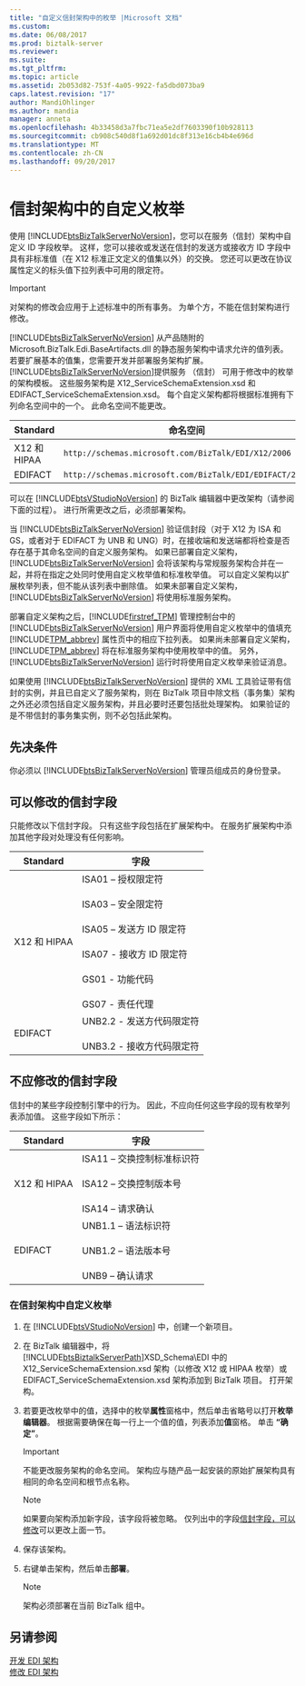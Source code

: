 ```yaml
---
title: "自定义信封架构中的枚举 |Microsoft 文档"
ms.custom: 
ms.date: 06/08/2017
ms.prod: biztalk-server
ms.reviewer: 
ms.suite: 
ms.tgt_pltfrm: 
ms.topic: article
ms.assetid: 2b053d82-753f-4a05-9922-fa5dbd073ba9
caps.latest.revision: "17"
author: MandiOhlinger
ms.author: mandia
manager: anneta
ms.openlocfilehash: 4b33458d3a7fbc71ea5e2df7603390f10b928113
ms.sourcegitcommit: cb908c540d8f1a692d01dc8f313e16cb4b4e696d
ms.translationtype: MT
ms.contentlocale: zh-CN
ms.lasthandoff: 09/20/2017
---
```

# <a name="customizing-enumerations-in-the-envelope-schema"></a>信封架构中的自定义枚举
使用 [!INCLUDE[btsBizTalkServerNoVersion](../includes/btsbiztalkservernoversion-md.md)]，您可以在服务（信封）架构中自定义 ID 字段枚举。 这样，您可以接收或发送在信封的发送方或接收方 ID 字段中具有非标准值（在 X12 标准正文定义的值集以外）的交换。 您还可以更改在协议属性定义的标头值下拉列表中可用的限定符。  
  
> [!IMPORTANT]
>  对架构的修改会应用于上述标准中的所有事务。 为单个方，不能在信封架构进行修改。  
  
 [!INCLUDE[btsBizTalkServerNoVersion](../includes/btsbiztalkservernoversion-md.md)] 从产品随附的 Microsoft.BizTalk.Edi.BaseArtifacts.dll 的静态服务架构中请求允许的值列表。 若要扩展基本的值集，您需要开发并部署服务架构扩展。 [!INCLUDE[btsBizTalkServerNoVersion](../includes/btsbiztalkservernoversion-md.md)]提供服务 （信封） 可用于修改中的枚举的架构模板。 这些服务架构是 X12_ServiceSchemaExtension.xsd 和 EDIFACT_ServiceSchemaExtension.xsd。 每个自定义架构都将根据标准拥有下列命名空间中的一个。 此命名空间不能更改。  
  
|Standard|命名空间|  
|--------------|---------------|  
|X12 和 HIPAA|`http://schemas.microsoft.com/BizTalk/EDI/X12/2006`|  
|EDIFACT|`http://schemas.microsoft.com/BizTalk/EDI/EDIFACT/2006`|  
  
 可以在 [!INCLUDE[btsVStudioNoVersion](../includes/btsvstudionoversion-md.md)] 的 BizTalk 编辑器中更改架构（请参阅下面的过程）。 进行所需更改之后，必须部署架构。  
  
 当 [!INCLUDE[btsBizTalkServerNoVersion](../includes/btsbiztalkservernoversion-md.md)] 验证信封段（对于 X12 为 ISA 和 GS，或者对于 EDIFACT 为 UNB 和 UNG）时，在接收端和发送端都将检查是否存在基于其命名空间的自定义服务架构。 如果已部署自定义架构，[!INCLUDE[btsBizTalkServerNoVersion](../includes/btsbiztalkservernoversion-md.md)] 会将该架构与常规服务架构合并在一起，并将在指定之处同时使用自定义枚举值和标准枚举值。 可以自定义架构以扩展枚举列表，但不能从该列表中删除值。 如果未部署自定义架构，[!INCLUDE[btsBizTalkServerNoVersion](../includes/btsbiztalkservernoversion-md.md)] 将使用标准服务架构。  
  
 部署自定义架构之后，[!INCLUDE[firstref_TPM](../includes/firstref-tpm-md.md)] 管理控制台中的 [!INCLUDE[btsBizTalkServerNoVersion](../includes/btsbiztalkservernoversion-md.md)] 用户界面将使用自定义枚举中的值填充 [!INCLUDE[TPM_abbrev](../includes/tpm-abbrev-md.md)] 属性页中的相应下拉列表。 如果尚未部署自定义架构，[!INCLUDE[TPM_abbrev](../includes/tpm-abbrev-md.md)] 将在标准服务架构中使用枚举中的值。 另外，[!INCLUDE[btsBizTalkServerNoVersion](../includes/btsbiztalkservernoversion-md.md)] 运行时将使用自定义枚举来验证消息。  
  
 如果使用 [!INCLUDE[btsBizTalkServerNoVersion](../includes/btsbiztalkservernoversion-md.md)] 提供的 XML 工具验证带有信封的实例，并且已自定义了服务架构，则在 BizTalk 项目中除文档（事务集）架构之外还必须包括自定义服务架构，并且必要时还要包括批处理架构。 如果验证的是不带信封的事务集实例，则不必包括此架构。  
  
## <a name="prerequisites"></a>先决条件  
 你必须以 [!INCLUDE[btsBizTalkServerNoVersion](../includes/btsbiztalkservernoversion-md.md)] 管理员组成员的身份登录。  
  
##  <a name="BKMK_Env_Can"></a>可以修改的信封字段  
 只能修改以下信封字段。 只有这些字段包括在扩展架构中。 在服务扩展架构中添加其他字段对处理没有任何影响。  
  
|Standard|字段|  
|--------------|-----------|  
|X12 和 HIPAA|ISA01 – 授权限定符<br /><br /> ISA03 – 安全限定符<br /><br /> ISA05 – 发送方 ID 限定符<br /><br /> ISA07 - 接收方 ID 限定符<br /><br /> GS01 - 功能代码<br /><br /> GS07 - 责任代理|  
|EDIFACT|UNB2.2 - 发送方代码限定符<br /><br /> UNB3.2 - 接收方代码限定符|  
  
## <a name="envelope-fields-that-should-not-be-modified"></a>不应修改的信封字段  
 信封中的某些字段控制引擎中的行为。 因此，不应向任何这些字段的现有枚举列表添加值。 这些字段如下所示：  
  
|Standard|字段|  
|--------------|-----------|  
|X12 和 HIPAA|ISA11 – 交换控制标准标识符<br /><br /> ISA12 – 交换控制版本号<br /><br /> ISA14 – 请求确认|  
|EDIFACT|UNB1.1 – 语法标识符<br /><br /> UNB1.2 – 语法版本号<br /><br /> UNB9 – 确认请求|  
  
### <a name="to-customize-an-enumeration-in-the-envelope-schema"></a>在信封架构中自定义枚举  
  
1.  在 [!INCLUDE[btsVStudioNoVersion](../includes/btsvstudionoversion-md.md)] 中，创建一个新项目。  
  
2.  在 BizTalk 编辑器中，将 [!INCLUDE[btsBiztalkServerPath](../includes/btsbiztalkserverpath-md.md)]XSD_Schema\EDI 中的 X12_ServiceSchemaExtension.xsd 架构（以修改 X12 或 HIPAA 枚举）或 EDIFACT_ServiceSchemaExtension.xsd 架构添加到 BizTalk 项目。 打开架构。  
  
3.  若要更改枚举中的值，选择中的枚举**属性**窗格中，然后单击省略号以打开**枚举编辑器**。 根据需要确保在每一行上一个值的值，列表添加**值**窗格。 单击 **“确定”**。  
  
    > [!IMPORTANT]
    >  不能更改服务架构的命名空间。 架构应与随产品一起安装的原始扩展架构具有相同的命名空间和根节点名称。  
  
    > [!NOTE]
    >  如果要向架构添加新字段，该字段将被忽略。 仅列出中的字段[信封字段，可以修改](../core/customizing-enumerations-in-the-envelope-schema.md#BKMK_Env_Can)可以更改上面一节。  
  
4.  保存该架构。  
  
5.  右键单击架构，然后单击**部署**。  
  
    > [!NOTE]
    >  架构必须部署在当前 BizTalk 组中。  
  
## <a name="see-also"></a>另请参阅  
 [开发 EDI 架构](../core/developing-edi-schemas.md)   
 [修改 EDI 架构](../core/modifying-edi-schemas.md)